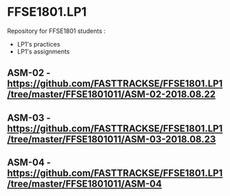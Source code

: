 # FFSE1801.LP1
Repository for FFSE1801 students :
  - LP1's practices
  - LP1's assignments
## ASM-02 - https://github.com/FASTTRACKSE/FFSE1801.LP1/tree/master/FFSE1801011/ASM-02-2018.08.22
## ASM-03 - https://github.com/FASTTRACKSE/FFSE1801.LP1/tree/master/FFSE1801011/ASM-03-2018.08.23
## ASM-04 - https://github.com/FASTTRACKSE/FFSE1801.LP1/tree/master/FFSE1801011/ASM-04
